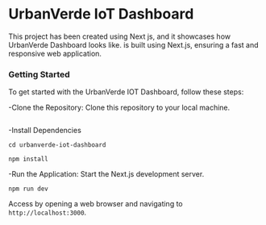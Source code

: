 # UrbanVerde IoT Dashboard

This project has been created using Next js, and it showcases how UrbanVerde Dashboard looks like.
 is built using Next.js, ensuring a fast and responsive web application.

### Getting Started

To get started with the UrbanVerde IOT  Dashboard, follow these steps:

-Clone the Repository: Clone this repository to your local machine.

``` html https://github.com/yourusername/urbanverde-iot-dashboard.git
```


-Install Dependencies

`cd urbanverde-iot-dashboard`

`npm install`

-Run the Application: Start the Next.js development server.


`npm run dev`


Access by opening a web browser and navigating to `http://localhost:3000`.








